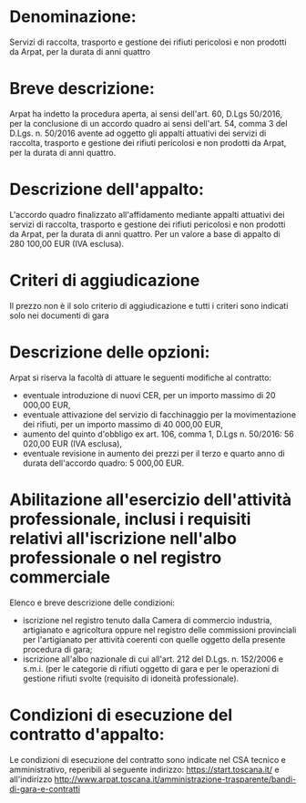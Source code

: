 # Denominazione:
Servizi di raccolta, trasporto e gestione dei rifiuti pericolosi e non prodotti da Arpat, per la durata di anni quattro

# Breve descrizione:
Arpat ha indetto la procedura aperta, ai sensi dell'art. 60, D.Lgs 50/2016, per la conclusione di un accordo quadro ai sensi dell'art. 54, comma 3 del D.Lgs. n. 50/2016 avente ad oggetto gli appalti attuativi dei servizi di raccolta, trasporto e gestione dei rifiuti pericolosi e non prodotti da Arpat, per la durata di anni quattro.

# Descrizione dell'appalto:
L'accordo quadro finalizzato all'affidamento mediante appalti attuativi dei servizi di raccolta, trasporto e gestione dei rifiuti pericolosi e non prodotti da Arpat, per la durata di anni quattro. Per un valore a base di appalto di 280 100,00 EUR (IVA esclusa).

# Criteri di aggiudicazione
Il prezzo non è il solo criterio di aggiudicazione e tutti i criteri sono indicati solo nei documenti di gara

# Descrizione delle opzioni:
Arpat si riserva la facoltà di attuare le seguenti modifiche al contratto:
- eventuale introduzione di nuovi CER, per un importo massimo di 20 000,00 EUR,
- eventuale attivazione del servizio di facchinaggio per la movimentazione dei rifiuti, per un importo massimo di 40 000,00 EUR,
- aumento del quinto d'obbligo ex art. 106, comma 1, D.Lgs n. 50/2016: 56 020,00 EUR (IVA esclusa), 
- eventuale revisione in aumento dei prezzi per il terzo e quarto anno di durata dell'accordo quadro: 5 000,00 EUR.

# Abilitazione all'esercizio dell'attività professionale, inclusi i requisiti relativi all'iscrizione nell'albo professionale o nel registro commerciale
Elenco e breve descrizione delle condizioni:
- iscrizione nel registro tenuto dalla Camera di commercio industria, artigianato e agricoltura oppure nel registro delle commissioni provinciali per l'artigianato per attività coerenti con quelle oggetto della presente procedura di gara;
- iscrizione all'albo nazionale di cui all'art. 212 del D.Lgs. n. 152/2006 e s.m.i. (per le categorie di rifiuti oggetto di gara e per le operazioni di gestione rifiuti svolte (requisito di idoneità professionale).

# Condizioni di esecuzione del contratto d'appalto:
Le condizioni di esecuzione del contratto sono indicate nel CSA tecnico e amministrativo, reperibili al seguente indirizzo: https://start.toscana.it/ e all'indirizzo http://www.arpat.toscana.it/amministrazione-trasparente/bandi-di-gara-e-contratti
